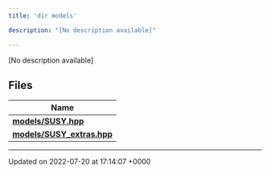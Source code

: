 ```yaml
---
title: 'dir models'

description: "[No description available]"

---
```







[No description available]

## Files

| Name           |
| -------------- |
| **[models/SUSY.hpp](/documentation/code/files/susy_8hpp/#file-susy.hpp)**  |
| **[models/SUSY_extras.hpp](/documentation/code/files/susy__extras_8hpp/#file-susy-extras.hpp)**  |






-------------------------------

Updated on 2022-07-20 at 17:14:07 +0000
